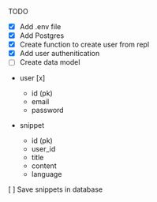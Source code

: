 TODO
- [x] Add .env file
- [x] Add Postgres
- [x] Create function to create user from repl
- [x] Add user authenitication
- [ ] Create data model

-   user [x]
    -   id (pk)
    -   email
    -   password

-   snippet
    -   id (pk)
    -   user_id
    -   title
    -   content
    -   language

[ ] Save snippets in database
